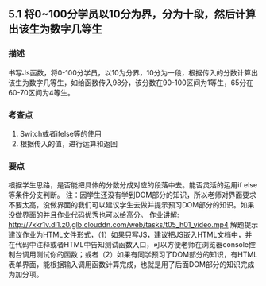 ## 5.1 将0~100分学员以10分为界，分为十段，然后计算出该生为数字几等生

### 描述 
书写Js函数，将0-100分学员，以10为分界，10分为一段，根据传入的分数计算出该生为数字几等生，如给函数传入98分，该分数在90-100区间为1等生，65分在60-70区间为4等生。

### 考查点
1. Switch或者ifelse等的使用
2. 根据传入的值，进行运算和返回

### 要点 
根据学生思路，是否能把具体的分数分成对应的段落中去。能否灵活的运用if else等条件分支判断。
注：因学生还没有学到DOM部分的知识，所以老师对界面要求不要太高，没做界面的我们可以建议学生去做并提示预习DOM部分的知识。如果没做界面的并且作业代码优秀也可以给高分。
作业讲解:
http://7xkr1v.dl1.z0.glb.clouddn.com/web/tasks/t05_h01_video.mp4
解题提示 建议作业为HTML文件形式，（1）如果只写JS，建议把JS嵌入HTML文档中，并在代码中注释或者HTML中告知测试函数入口，可以方便老师在浏览器console控制台调用测试你的函数；或者（2）如果有同学预习了DOM部分的知识，有HTML表单界面，能根据输入调用函数计算完成，也就是用了后面DOM部分的知识完成为加分项。